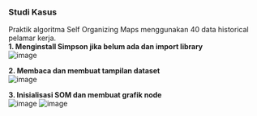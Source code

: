 ### **Studi Kasus**
Praktik algoritma Self Organizing Maps menggunakan 40 data historical pelamar kerja.\
**1.	Menginstall Simpson jika belum ada dan import library**\
![image](https://github.com/user-attachments/assets/47d3ade5-d6b9-481e-bfed-3dddefa67b31)

**2.	Membaca dan membuat tampilan dataset**\
![image](https://github.com/user-attachments/assets/55c53b5b-f893-4f3b-b2f5-f3dd3927d446)

**3.	Inisialisasi SOM dan membuat grafik node**\
![image](https://github.com/user-attachments/assets/55345872-f43d-4ffa-b0c9-f2a284586679)
![image](https://github.com/user-attachments/assets/cd6d104a-dde4-4c24-b048-1088273ed530)

 
